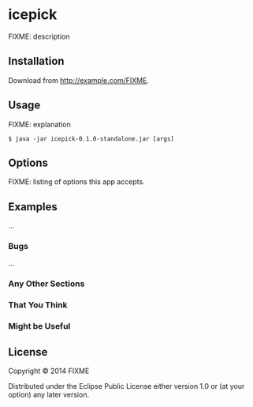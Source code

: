 # icepick

FIXME: description

## Installation

Download from http://example.com/FIXME.

## Usage

FIXME: explanation

    $ java -jar icepick-0.1.0-standalone.jar [args]

## Options

FIXME: listing of options this app accepts.

## Examples

...

### Bugs

...

### Any Other Sections
### That You Think
### Might be Useful

## License

Copyright © 2014 FIXME

Distributed under the Eclipse Public License either version 1.0 or (at
your option) any later version.

